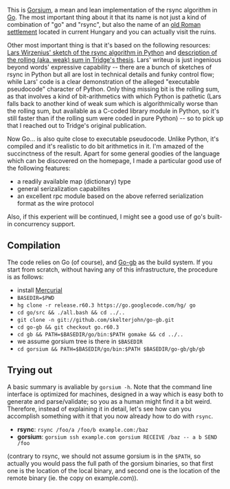 This is [Gorsium](https://github.com/csabahenk/gorsium), a mean and lean
implementation of the rsync algorithm in [Go](http://golang.org). The most
important thing about it that its name is not just a kind of combination of
"go" and "rsync", but also the name of an
[old Roman settlement](http://en.wikipedia.org/wiki/Tác) located in current
Hungary and you can actually visit the ruins.

Other most important thing is that it's based on the following resources:
[Lars Wirzenius' sketch of the rsync algorithm in Python](http://blog.liw.fi/posts/rsync-in-python/)
and
[description of the rolling (aka. weak) sum in Tridge's thesis](http://rsync.samba.org/tech_report/node3.html).
Lars' writeup is just ingenious beyond words' expressive capability -- there are
a bunch of sketches of rsync in Python but all are lost in technical details
and funky control flow; while Lars' code is a clear demonstration of the
alleged "executable pseudocode" character of Python. Only thing missing bit is
the rolling sum, as that involves a kind of bit-arithmetics with which Python
is pathetic (Lars falls back to another kind of weak sum which is
algorithmically worse than the rolling sum, but available as a C-coded library
module in Python, so it's still faster than if the rolling sum were coded in
pure Python) -- so to pick up that I reached out to Tridge's original
publication.

Now Go... is also quite close to executable pseudocode. Unlike Python, it's
compiled and it's realistic to do bit arithmetics in it. I'm amazed of the
succinctness of the result. Apart for some general goodies of the language
which can be discovered on the homepage, I made a particular good use of the
following features:

- a readily available map (dictionary) type
- general serizalization capabilites
- an excellent rpc module based on the above referred serialization format as
  the wire protocol

Also, if this experient will be continued, I might see a good use of go's
built-in concurrency support.

Compilation
-----------

The code relies on Go (of course), and [Go-gb](http://code.google.com/p/go-gb/) as the
build system. If you start from scratch, without having any of this infrastructure,
the procedure is as follows:

- install [Mercurial](http://mercurial.selenic.com)
- `BASEDIR=$PWD`
- `hg clone -r release.r60.3 https://go.googlecode.com/hg/ go`
- `cd go/src && ./all.bash && cd ../..`
- `git clone -n git://github.com/skelterjohn/go-gb.git`
- `cd go-gb && git checkout go.r60.3`
- `cd gb && PATH=$BASEDIR/go/bin:$PATH gomake && cd ../..`
- we assume gorsium tree is there in `$BASEDIR`
- `cd gorsium && PATH=$BASEDIR/go/bin:$PATH $BASEDIR/go-gb/gb/gb`

Trying out
----------

A basic summary is avaliable by `gorsium -h`. Note that the command line interface
is optimized for machines, designed in a way which is easy both to generate and
parse/validate; so you as a human might find it a bit weird. Therefore, instead
of explaining it in detail, let's see how can you accomplish something with it
that you now already how to do with `rsync`.

- **rsync**: `rsync /foo/a /foo/b example.com:/baz`
- **gorsium**: `gorsium ssh example.com gorsium RECEIVE /baz -- a b SEND /foo`

(contrary to rsync, we should not assume gorsium is in the `$PATH`, so actually
you would pass the full path of the gorsium binaries, so that first one is the
location of the local binary, and second one is the location of the remote
binary (ie. the copy on example.com)).

